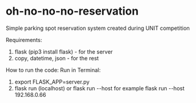 # oh-no-no-no-reservation
Simple parking spot reservation system created during UNIT competition

Requirements:
1. flask (pip3 install flask) - for the server
2. copy, datetime, json - for the rest

How to run the code:
Run in Terminal:
1. export FLASK_APP=server.py
2. flask run (localhost) or flask run --host <host> for example flask run --host 192.168.0.66
